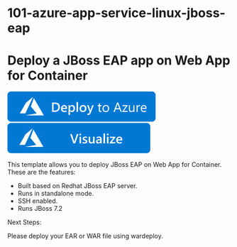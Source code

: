 # 101-azure-app-service-linux-jboss-eap

# Deploy a JBoss EAP app on Web App for Container

[![Deploy To Azure](https://raw.githubusercontent.com/Azure/azure-quickstart-templates/master/1-CONTRIBUTION-GUIDE/images/deploytoazure.svg?sanitize=true)](https://portal.azure.com/#create/Microsoft.Template/uri/https%3A%2F%2Fraw.githubusercontent.com%2Fsureddy1%2F101-azure-app-service-linux-jboss-eap%2Fmaster%2Fazuredeploy.json)
[![Visualize](https://raw.githubusercontent.com/Azure/azure-quickstart-templates/master/1-CONTRIBUTION-GUIDE/images/visualizebutton.svg?sanitize=true)](http://armviz.io/#/?load=https%3A%2F%2Fraw.githubusercontent.com%2Fsureddy1%2F101-azure-app-service-linux-jboss-eap%2Fmaster%2Fazuredeploy.json)

This template allows you to deploy JBoss EAP on Web App for Container. These are the features:

- Built based on Redhat JBoss EAP server.
- Runs in standalone mode.
- SSH enabled.
- Runs JBoss 7.2

Next Steps:

Please deploy your EAR or WAR file using wardeploy.



